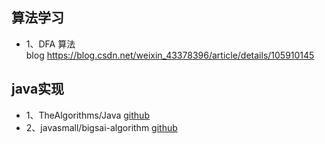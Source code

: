 ## 算法学习
* 1、DFA 算法   
 blog https://blog.csdn.net/weixin_43378396/article/details/105910145

## java实现
* 1、TheAlgorithms/Java   [github](https://github.com/TheAlgorithms/Java)
* 2、javasmall/bigsai-algorithm   [github](https://github.com/javasmall/bigsai-algorithm)
